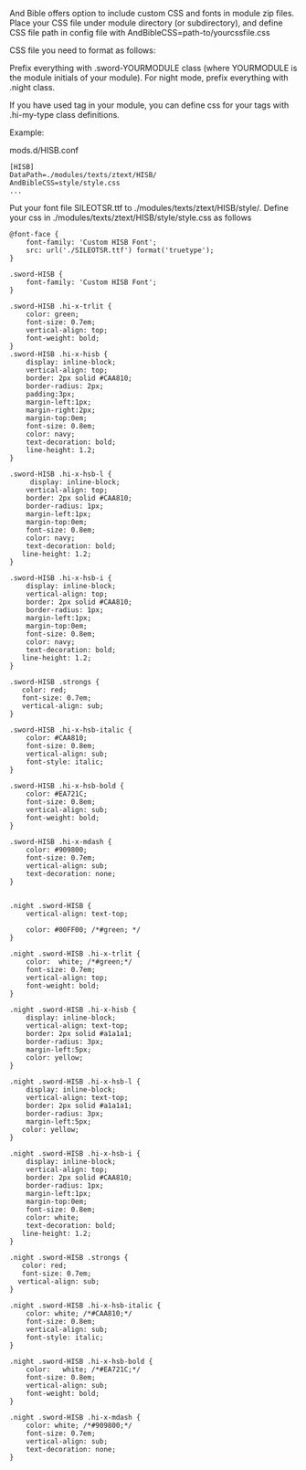 And Bible offers option to include custom CSS and fonts in module zip files.
Place your CSS file under module directory (or subdirectory), and define CSS file path in config file with
AndBibleCSS=path-to/yourcssfile.css

CSS file you need to format as follows:

Prefix everything with .sword-YOURMODULE class (where YOURMODULE is the module initials of your module).
For night mode, prefix everything with .night class.

If you have used <hi type="my-type"> tag in your module, you can define css for your tags with .hi-my-type class definitions.

Example:

mods.d/HISB.conf

```
[HISB]
DataPath=./modules/texts/ztext/HISB/
AndBibleCSS=style/style.css
...
```


Put your font file SILEOTSR.ttf to ./modules/texts/ztext/HISB/style/.
Define your css in ./modules/texts/ztext/HISB/style/style.css as follows

```
@font-face {
    font-family: 'Custom HISB Font';
    src: url('./SILEOTSR.ttf') format('truetype');
}

.sword-HISB {
    font-family: 'Custom HISB Font';
}

.sword-HISB .hi-x-trlit {
    color: green;
    font-size: 0.7em;
    vertical-align: top;
    font-weight: bold;
}
.sword-HISB .hi-x-hisb {
    display: inline-block;
    vertical-align: top;
    border: 2px solid #CAA810;
    border-radius: 2px;
    padding:3px;  
    margin-left:1px;
    margin-right:2px;
    margin-top:0em;
    font-size: 0.8em;
    color: navy; 
    text-decoration: bold;
    line-height: 1.2;
}

.sword-HISB .hi-x-hsb-l {
     display: inline-block;
    vertical-align: top;
    border: 2px solid #CAA810;
    border-radius: 1px;
    margin-left:1px;
    margin-top:0em;
    font-size: 0.8em;
    color: navy; 
    text-decoration: bold;
   line-height: 1.2;
}

.sword-HISB .hi-x-hsb-i {
    display: inline-block;
    vertical-align: top;
    border: 2px solid #CAA810;
    border-radius: 1px;
    margin-left:1px;
    margin-top:0em;
    font-size: 0.8em;
    color: navy; 
    text-decoration: bold;
   line-height: 1.2;
}

.sword-HISB .strongs {
   color: red; 
   font-size: 0.7em;
   vertical-align: sub; 
}

.sword-HISB .hi-x-hsb-italic {
    color: #CAA810;
    font-size: 0.8em;
    vertical-align: sub;
    font-style: italic;
}

.sword-HISB .hi-x-hsb-bold {
    color: #EA721C;
    font-size: 0.8em;
    vertical-align: sub;
    font-weight: bold;
}

.sword-HISB .hi-x-mdash {
    color: #909800;
    font-size: 0.7em;
    vertical-align: sub;
    text-decoration: none;
}


.night .sword-HISB {
    vertical-align: text-top;
 
    color: #00FF00; /*#green; */
}

.night .sword-HISB .hi-x-trlit {
    color:  white; /*#green;*/
    font-size: 0.7em;
    vertical-align: top;
    font-weight: bold;
}

.night .sword-HISB .hi-x-hisb {
    display: inline-block;
    vertical-align: text-top;
    border: 2px solid #a1a1a1;
    border-radius: 3px;
    margin-left:5px;
    color: yellow; 
}

.night .sword-HISB .hi-x-hsb-l {
    display: inline-block;
    vertical-align: text-top;
    border: 2px solid #a1a1a1;
    border-radius: 3px;
    margin-left:5px;
   color: yellow; 
} 

.night .sword-HISB .hi-x-hsb-i {
    display: inline-block;
    vertical-align: top;
    border: 2px solid #CAA810;
    border-radius: 1px;
    margin-left:1px;
    margin-top:0em;
    font-size: 0.8em;
    color: white; 
    text-decoration: bold;
   line-height: 1.2;
}

.night .sword-HISB .strongs {
   color: red; 
   font-size: 0.7em;
  vertical-align: sub; 
}

.night .sword-HISB .hi-x-hsb-italic {
    color: white; /*#CAA810;*/
    font-size: 0.8em;
    vertical-align: sub;
    font-style: italic;
}

.night .sword-HISB .hi-x-hsb-bold {
    color:   white; /*#EA721C;*/
    font-size: 0.8em;
    vertical-align: sub;
    font-weight: bold;
}

.night .sword-HISB .hi-x-mdash {
    color: white; /*#909800;*/
    font-size: 0.7em;
    vertical-align: sub;
    text-decoration: none;
}

```